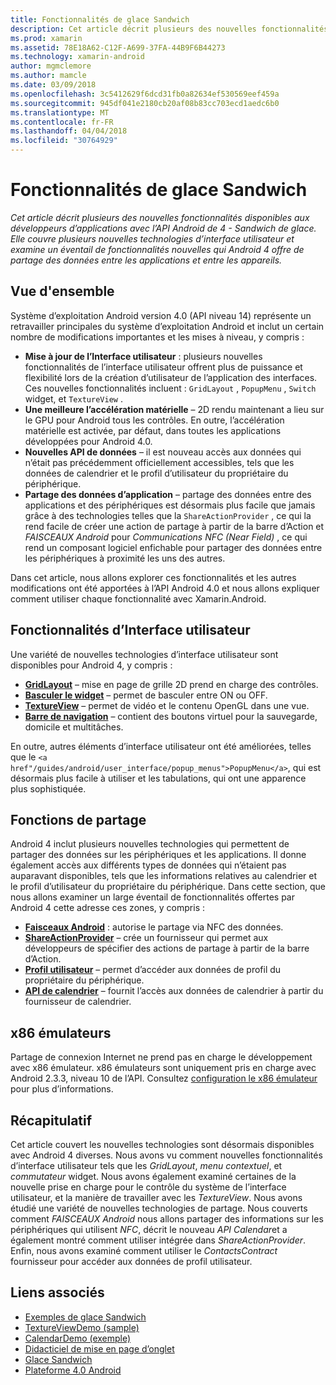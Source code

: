 ```yaml
---
title: Fonctionnalités de glace Sandwich
description: Cet article décrit plusieurs des nouvelles fonctionnalités disponibles aux développeurs d’applications avec l’API Android de 4 - Sandwich de glace. Elle couvre plusieurs nouvelles technologies d’interface utilisateur et examine un éventail de fonctionnalités nouvelles qui Android 4 offre de partage des données entre les applications et entre les appareils.
ms.prod: xamarin
ms.assetid: 78E18A62-C12F-A699-37FA-44B9F6B44273
ms.technology: xamarin-android
author: mgmclemore
ms.author: mamcle
ms.date: 03/09/2018
ms.openlocfilehash: 3c5412629f6dcd31fb0a82634ef530569eef459a
ms.sourcegitcommit: 945df041e2180cb20af08b83cc703ecd1aedc6b0
ms.translationtype: MT
ms.contentlocale: fr-FR
ms.lasthandoff: 04/04/2018
ms.locfileid: "30764929"
---
```

# <a name="ice-cream-sandwich-features"></a>Fonctionnalités de glace Sandwich

_Cet article décrit plusieurs des nouvelles fonctionnalités disponibles aux développeurs d’applications avec l’API Android de 4 - Sandwich de glace. Elle couvre plusieurs nouvelles technologies d’interface utilisateur et examine un éventail de fonctionnalités nouvelles qui Android 4 offre de partage des données entre les applications et entre les appareils._

## <a name="overview"></a>Vue d'ensemble

Système d’exploitation Android version 4.0 (API niveau 14) représente un retravailler principales du système d’exploitation Android et inclut un certain nombre de modifications importantes et les mises à niveau, y compris :

-   **Mise à jour de l’Interface utilisateur** : plusieurs nouvelles fonctionnalités de l’interface utilisateur offrent plus de puissance et flexibilité lors de la création d’utilisateur de l’application des interfaces. Ces nouvelles fonctionnalités incluent : `GridLayout` , `PopupMenu` , `Switch` widget, et `TextureView` . 
-   **Une meilleure l’accélération matérielle** – 2D rendu maintenant a lieu sur le GPU pour Android tous les contrôles. En outre, l’accélération matérielle est activée, par défaut, dans toutes les applications développées pour Android 4.0. 
-   **Nouvelles API de données** – il est nouveau accès aux données qui n’était pas précédemment officiellement accessibles, tels que les données de calendrier et le profil d’utilisateur du propriétaire du périphérique. 
-   **Partage des données d’application** – partage des données entre des applications et des périphériques est désormais plus facile que jamais grâce à des technologies telles que la `ShareActionProvider` , ce qui la rend facile de créer une action de partage à partir de la barre d’Action et *FAISCEAUX Android* pour *Communications NFC (Near Field)* , ce qui rend un composant logiciel enfichable pour partager des données entre les périphériques à proximité les uns des autres. 


Dans cet article, nous allons explorer ces fonctionnalités et les autres modifications ont été apportées à l’API Android 4.0 et nous allons expliquer comment utiliser chaque fonctionnalité avec Xamarin.Android.

## <a name="user-interface-features"></a>Fonctionnalités d’Interface utilisateur

Une variété de nouvelles technologies d’interface utilisateur sont disponibles pour Android 4, y compris :

-   **[GridLayout](~/android/user-interface/layouts/grid-layout.md)**  – mise en page de grille 2D prend en charge des contrôles. 
-   **[Basculer le widget](~/android/user-interface/controls/switch.md)**  – permet de basculer entre ON ou OFF. 
-   **[TextureView](~/android/user-interface/controls/texture-view.md)**  – permet de vidéo et le contenu OpenGL dans une vue. 
-   **[Barre de navigation](~/android/user-interface/controls/navigation-bar.md)**  – contient des boutons virtuel pour la sauvegarde, domicile et multitâches. 


En outre, autres éléments d’interface utilisateur ont été améliorées, telles que le `<a href"/guides/android/user_interface/popup_menus">PopupMenu</a>`, qui est désormais plus facile à utiliser et les tabulations, qui ont une apparence plus sophistiquée.

## <a name="sharing-features"></a>Fonctions de partage

Android 4 inclut plusieurs nouvelles technologies qui permettent de partager des données sur les périphériques et les applications. Il donne également accès aux différents types de données qui n’étaient pas auparavant disponibles, tels que les informations relatives au calendrier et le profil d’utilisateur du propriétaire du périphérique. Dans cette section, que nous allons examiner un large éventail de fonctionnalités offertes par Android 4 cette adresse ces zones, y compris :

-  **[Faisceaux Android](~/android/platform/android-beam.md)**  : autorise le partage via NFC des données.
-   **[ShareActionProvider](~/android/user-interface/controls/action-bar.md)**  – crée un fournisseur qui permet aux développeurs de spécifier des actions de partage à partir de la barre d’Action. 
-   **[Profil utilisateur](~/android/user-interface/user-profile.md)**  – permet d’accéder aux données de profil du propriétaire du périphérique. 
-   **[API de calendrier](~/android/user-interface/controls/calendar.md)**  – fournit l’accès aux données de calendrier à partir du fournisseur de calendrier. 

## <a name="x86-emulators"></a>x86 émulateurs

Partage de connexion Internet ne prend pas en charge le développement avec x86 émulateur. x86 émulateurs sont uniquement pris en charge avec Android 2.3.3, niveau 10 de l’API. Consultez [configuration le x86 émulateur](~/android/get-started/installation/android-emulator/index.md) pour plus d’informations.

## <a name="summary"></a>Récapitulatif

Cet article couvert les nouvelles technologies sont désormais disponibles avec Android 4 diverses. Nous avons vu comment nouvelles fonctionnalités d’interface utilisateur tels que les *GridLayout*, *menu contextuel*, et *commutateur* widget. Nous avons également examiné certaines de la nouvelle prise en charge pour le contrôle du système de l’interface utilisateur, et la manière de travailler avec les *TextureView*. Nous avons étudié une variété de nouvelles technologies de partage. Nous couverts comment *FAISCEAUX Android* nous allons partager des informations sur les périphériques qui utilisent *NFC*, décrit le nouveau *API Calendar*et a également montré comment utiliser intégrée dans  *ShareActionProvider*.
Enfin, nous avons examiné comment utiliser le *ContactsContract* fournisseur pour accéder aux données de profil utilisateur.



## <a name="related-links"></a>Liens associés

- [Exemples de glace Sandwich](https://developer.xamarin.com/samples/monodroid/PlatformFeatures/ICS_Samples/)
- [TextureViewDemo (sample)](https://developer.xamarin.com/samples/monodroid/TextureViewDemo/)
- [CalendarDemo (exemple)](https://developer.xamarin.com/samples/monodroid/CalendarDemo/)
- [Didacticiel de mise en page d’onglet](~/android/user-interface/layouts/tab-layout/index.md)
- [Glace Sandwich](http://developer.android.com/about/versions/android-4.0-highlights.html)
- [Plateforme 4.0 Android](http://developer.android.com/about/versions/android-4.0.html)
